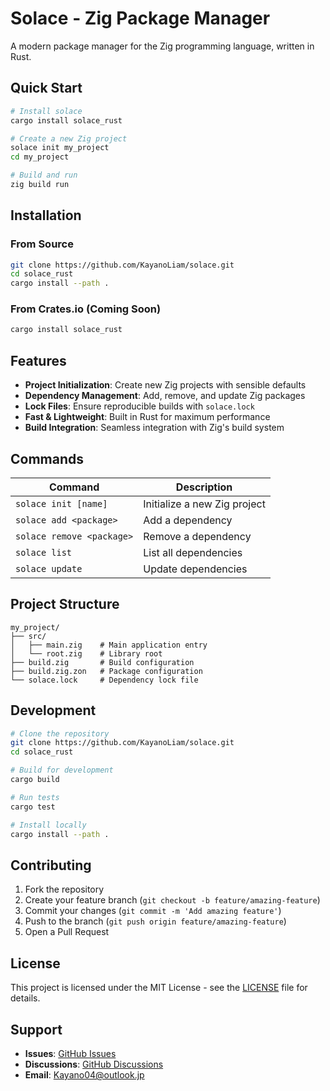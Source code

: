 # Solace - Zig Package Manager

A modern package manager for the Zig programming language, written in Rust.

## Quick Start

```bash
# Install solace
cargo install solace_rust

# Create a new Zig project
solace init my_project
cd my_project

# Build and run
zig build run
```

## Installation

### From Source
```bash
git clone https://github.com/KayanoLiam/solace.git
cd solace_rust
cargo install --path .
```

### From Crates.io (Coming Soon)
```bash
cargo install solace_rust
```

## Features

- **Project Initialization**: Create new Zig projects with sensible defaults
- **Dependency Management**: Add, remove, and update Zig packages
- **Lock Files**: Ensure reproducible builds with `solace.lock`
- **Fast & Lightweight**: Built in Rust for maximum performance
- **Build Integration**: Seamless integration with Zig's build system

## Commands

| Command | Description |
|---------|-------------|
| `solace init [name]` | Initialize a new Zig project |
| `solace add <package>` | Add a dependency |
| `solace remove <package>` | Remove a dependency |
| `solace list` | List all dependencies |
| `solace update` | Update dependencies |

## Project Structure

```
my_project/
├── src/
│   ├── main.zig    # Main application entry
│   └── root.zig    # Library root
├── build.zig       # Build configuration
├── build.zig.zon   # Package configuration
└── solace.lock     # Dependency lock file
```

## Development

```bash
# Clone the repository
git clone https://github.com/KayanoLiam/solace.git
cd solace_rust

# Build for development
cargo build

# Run tests
cargo test

# Install locally
cargo install --path .
```

## Contributing

1. Fork the repository
2. Create your feature branch (`git checkout -b feature/amazing-feature`)
3. Commit your changes (`git commit -m 'Add amazing feature'`)
4. Push to the branch (`git push origin feature/amazing-feature`)
5. Open a Pull Request

## License

This project is licensed under the MIT License - see the [LICENSE](LICENSE) file for details.

## Support

- **Issues**: [GitHub Issues](https://github.com/KayanoLiam/solace/issues)
- **Discussions**: [GitHub Discussions](https://github.com/KayanoLiam/solace/discussions)
- **Email**: Kayano04@outlook.jp
